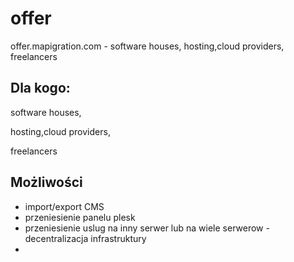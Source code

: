 # offer
offer.mapigration.com - software houses, hosting,cloud providers, freelancers

## Dla kogo:

software houses, 

hosting,cloud providers, 

freelancers


## Możliwości

+ import/export CMS
+ przeniesienie panelu plesk
+ przeniesienie uslug na inny serwer lub na wiele serwerow - decentralizacja infrastruktury
+ 
